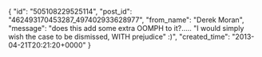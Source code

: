  {
   "id": "505108229525114",
   "post_id": "462493170453287_497402933628977",
   "from_name": "Derek Moran",
   "message": "does this add some extra OOMPH to it?..... \"I would simply wish the case to be dismissed, WITH prejudice\"  :)",
   "created_time": "2013-04-21T20:21:20+0000"
 }
